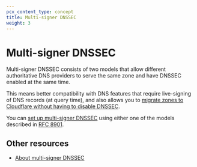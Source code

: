 ```yaml
---
pcx_content_type: concept
title: Multi-signer DNSSEC
weight: 3
---
```


# Multi-signer DNSSEC

Multi-signer DNSSEC consists of two models that allow different authoritative DNS providers to serve the same zone and have DNSSEC enabled at the same time.

This means better compatibility with DNS features that require live-signing of DNS records (at query time), and also allows you to [migrate zones to Cloudflare without having to disable DNSSEC](/dns/dnssec/dnssec-active-migration/).

You can [set up multi-signer DNSSEC](/dns/dnssec/multi-signer-dnssec/setup/) using either one of the models described in [RFC 8901](https://www.rfc-editor.org/rfc/rfc8901.html).

## Other resources

* [About multi-signer DNSSEC](/dns/dnssec/multi-signer-dnssec/about/)